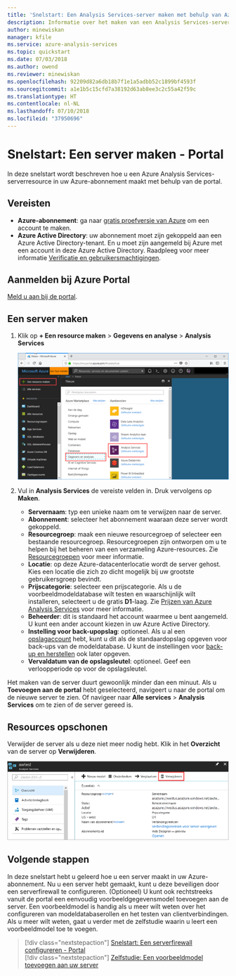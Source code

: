 ```yaml
---
title: 'Snelstart: Een Analysis Services-server maken met behulp van Azure Portal | Microsoft Docs'
description: Informatie over het maken van een Analysis Services-serverexemplaar in Azure.
author: minewiskan
manager: kfile
ms.service: azure-analysis-services
ms.topic: quickstart
ms.date: 07/03/2018
ms.author: owend
ms.reviewer: minewiskan
ms.openlocfilehash: 92209d82a6db18b7f1e1a5adbb52c1899bf4593f
ms.sourcegitcommit: a1e1b5c15cfd7a38192d63ab8ee3c2c55a42f59c
ms.translationtype: HT
ms.contentlocale: nl-NL
ms.lasthandoff: 07/10/2018
ms.locfileid: "37950696"
---
```

# <a name="quickstart-create-a-server---portal"></a>Snelstart: Een server maken - Portal

In deze snelstart wordt beschreven hoe u een Azure Analysis Services-serverresource in uw Azure-abonnement maakt met behulp van de portal.

## <a name="prerequisites"></a>Vereisten 

* **Azure-abonnement**: ga naar [gratis proefversie van Azure](https://azure.microsoft.com/offers/ms-azr-0044p/) om een account te maken.
* **Azure Active Directory**: uw abonnement moet zijn gekoppeld aan een Azure Active Directory-tenant. En u moet zijn aangemeld bij Azure met een account in deze Azure Active Directory. Raadpleeg voor meer informatie [Verificatie en gebruikersmachtigingen](analysis-services-manage-users.md).

## <a name="log-in-to-the-azure-portal"></a>Aanmelden bij Azure Portal 

[Meld u aan bij de portal](https://portal.azure.com).


## <a name="create-a-server"></a>Een server maken

1. Klik op **+ Een resource maken** > **Gegevens en analyse** > **Analysis Services**

    ![Portal](./media/analysis-services-create-server/aas-create-server-portal.png)

2. Vul in **Analysis Services** de vereiste velden in. Druk vervolgens op **Maken**.
   
   * **Servernaam**: typ een unieke naam om te verwijzen naar de server.
   * **Abonnement**: selecteer het abonnement waaraan deze server wordt gekoppeld.
   * **Resourcegroep**: maak een nieuwe resourcegroep of selecteer een bestaande resourcegroep. Resourcegroepen zijn ontworpen om u te helpen bij het beheren van een verzameling Azure-resources. Zie [Resourcegroepen](../azure-resource-manager/resource-group-overview.md) voor meer informatie.
   * **Locatie**: op deze Azure-datacenterlocatie wordt de server gehost. Kies een locatie die zich zo dicht mogelijk bij uw grootste gebruikersgroep bevindt.
   * **Prijscategorie**: selecteer een prijscategorie. Als u de voorbeeldmodeldatabase wilt testen en waarschijnlijk wilt installeren, selecteert u de gratis **D1**-laag. Zie [Prijzen van Azure Analysis Services](https://azure.microsoft.com/pricing/details/analysis-services/) voor meer informatie. 
    * **Beheerder**: dit is standaard het account waarmee u bent aangemeld. U kunt een ander account kiezen in uw Azure Active Directory.
    * **Instelling voor back-upopslag**: optioneel. Als u al een [opslagaccount](../storage/common/storage-introduction.md) hebt, kunt u dit als de standaardopslag opgeven voor back-ups van de modeldatabase. U kunt de instellingen voor [back-up en herstellen](analysis-services-backup.md) ook later opgeven.
    * **Vervaldatum van de opslagsleutel**: optioneel. Geef een verloopperiode op voor de opslagsleutel.

Het maken van de server duurt gewoonlijk minder dan een minuut. Als u **Toevoegen aan de portal** hebt geselecteerd, navigeert u naar de portal om de nieuwe server te zien. Of navigeer naar **Alle services** > **Analysis Services** om te zien of de server gereed is.

## <a name="clean-up-resources"></a>Resources opschonen

Verwijder de server als u deze niet meer nodig hebt. Klik in het **Overzicht** van de server op **Verwijderen**. 

 ![Opschonen](./media/analysis-services-create-server/aas-create-server-cleanup.png)


## <a name="next-steps"></a>Volgende stappen
In deze snelstart hebt u geleerd hoe u een server maakt in uw Azure-abonnement. Nu u een server hebt gemaakt, kunt u deze beveiligen door een serverfirewall te configureren. (Optioneel) U kunt ook rechtstreeks vanuit de portal een eenvoudig voorbeeldgegevensmodel toevoegen aan de server. Een voorbeeldmodel is handig als u meer wilt weten over het configureren van modeldatabaserollen en het testen van clientverbindingen. Als u meer wilt weten, gaat u verder met de zelfstudie waarin u leert een voorbeeldmodel toe te voegen.

> [!div class="nextstepaction"]
> [Snelstart: Een serverfirewall configureren - Portal](analysis-services-qs-firewall.md)   
> [!div class="nextstepaction"]
> [Zelfstudie: Een voorbeeldmodel toevoegen aan uw server](analysis-services-create-sample-model.md)
